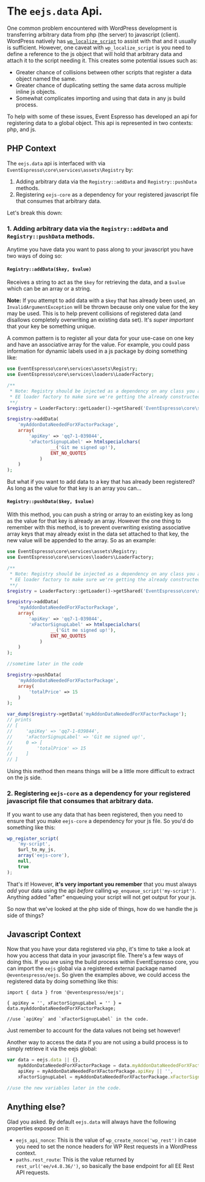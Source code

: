 # The `eejs.data` Api.

One common problem encountered with WordPress development is transferring arbitrary data from php (the server) to javascript (client).  WordPress natively has [`wp_localize_script`](https://developer.wordpress.org/reference/functions/wp_localize_script/) to assist with that and it usually is sufficient.  However, one caveat with `wp_localize_script` is you need to define a reference to the js object that will hold that arbitrary data and attach it to the script needing it.  This creates some potential issues such as:

- Greater chance of collisions between other scripts that register a data object named the same.
- Greater chance of duplicating setting the same data across multiple inline js objects.
- Somewhat complicates importing and using that data in any js build process.

To help with some of these issues, Event Espresso has developed an api for registering data to a global object.  This api is represented in two contexts: php, and js.

## PHP Context

The `eejs.data` api is interfaced with via `EventEspresso\core\services\assets\Registry` by:

1. Adding arbitrary data via the `Registry::addData` and `Registry::pushData` methods.
2. Registering `eejs-core` as a dependency for your registered javascript file that consumes that arbitrary data.

Let's break this down:

### 1. Adding arbitrary data via the `Registry::addData` and `Registry::pushData` methods.

Anytime you have data you want to pass along to your javascript you have two ways of doing so:

#### `Registry::addData($key, $value)`

Receives a string to act as the `$key` for retrieving the data, and a `$value` which can be an array or a string.

**Note:** If you attempt to add data with a `$key` that has already been used, an `InvalidArgumentException` will be thrown because only one value for the key may be used. This is to help prevent collisions of registered data (and disallows completely overwriting an existing data set).  It's _super important_ that your key be something unique.

A common pattern is to register all your data for your use-case on one key and have an associative array for the value.  For example, you could pass information for dynamic labels used in a js package by doing something like:

```php
use EventEspresso\core\services\assets\Registry;
use EventEspresso\core\services\loaders\LoaderFactory;

/**
 * Note: Registry should be injected as a dependency on any class you are using, but for this example we're using the
 * EE loader factory to make sure we're getting the already constructed Registry instance.
 **/
$registry = LoaderFactory::getLoader()->getShared('EventEspresso\core\services\assets\Registry');

$registry->addData(
    'myAddonDataNeededForXFactorPackage',
    array(
        'apiKey' => 'qq7-1-039844',
        'xFactorSignupLabel' => htmlspecialchars(
                __('Git me signed up!'),
                ENT_NO_QUOTES
            )
    )
);
```

But what if you want to add data to a key that has already been registered?  As long as the value for that key is an array you can...

#### `Registry::pushData($key, $value)`

With this method, you can push a string or array to an existing key as long as the value for that key is already an array.  However the one thing to remember with this method, is to prevent overwriting existing associative array keys that may already exist in the data set attached to that key, the new value will be appended to the array.  So as an example:

```php
use EventEspresso\core\services\assets\Registry;
use EventEspresso\core\services\loaders\LoaderFactory;

/**
 * Note: Registry should be injected as a dependency on any class you are using, but for this example we're using the
 * EE loader factory to make sure we're getting the already constructed Registry instance.
 **/
$registry = LoaderFactory::getLoader()->getShared('EventEspresso\core\services\assets\Registry');

$registry->addData(
    'myAddonDataNeededForXFactorPackage',
    array(
        'apiKey' => 'qq7-1-039844',
        'xFactorSignupLabel' => htmlspecialchars(
                __('Git me signed up!'),
                ENT_NO_QUOTES
            )
    )
);

//sometime later in the code

$registry->pushData(
    'myAddonDataNeededForXFactorPackage',
    array(
        'totalPrice' => 15
    )
);

var_dump($registry->getData('myAddonDataNeededForXFactorPackage');
// prints
// [
//     'apiKey' => 'qq7-1-039844',
//     'xFactorSignupLabel' => 'Git me signed up!',
//     0 => [
//         'totalPrice' => 15
//     ]
// ]
```

Using this method then means things will be a little more difficult to extract on the js side.

### 2. Registering `eejs-core` as a dependency for your registered javascript file that consumes that arbitrary data.

If you want to use any data that has been registered, then you need to ensure that you make `eejs-core` a dependency for your js file.  So you'd do something like this:

```js
wp_register_script(
    'my-script',
    $url_to_my_js,
    array('eejs-core'),
    null,
    true
);
```

That's it!  However, **it's very important you remember** that you must always _add_ your data using the api _before_ calling `wp_enqueue_script('my-script')`.  Anything added "after" enqueuing your script will not get output for your js.

So now that we've looked at the php side of things, how do we handle the js side of things?

## Javascript Context

Now that you have your data registered via php, it's time to take a look at how you access that data in your javascript file.  There's a few ways of doing this.  If you are using the build process within EventEspresso core, you can import the `eejs` global via a registered external package named `@eventespresso/eejs`.  So given the examples above, we could access the registered data by doing something like this:

```jsxharmony
import { data } from '@eventespresso/eejs';

{ apiKey = '', xFactorSignupLabel = '' } = data.myAddonDataNeededForXFactorPackage;

//use `apiKey` and `xFactorSignupLabel` in the code.
```

Just remember to account for the data values not being set however!

Another way to access the data if you are not using a build process is to simply retrieve it via the eejs global:

```js
var data = eejs.data || {},
    myAddonDataNeededForXFactorPackage = data.myAddonDataNeededForXFactorPackage || {},
    apiKey = myAddonDataNeededForXFactorPackage.apiKey || '',
    xFactorSignupLabel = myAddonDataNeededForXFactorPackage.xFactorSignuplabel || '';

//use the new variables later in the code.
```

## Anything else?

Glad you asked.  By default `eejs.data` will always have the following properties exposed on it:

- `eejs_api_nonce`: This is the value of `wp_create_nonce('wp_rest')` in case you need to set the nonce headers for WP Rest requests in a WordPress context.
- `paths.rest_route`:  This is the value returned by `rest_url('ee/v4.8.36/')`, so basically the base endpoint for all EE Rest API requests.  
